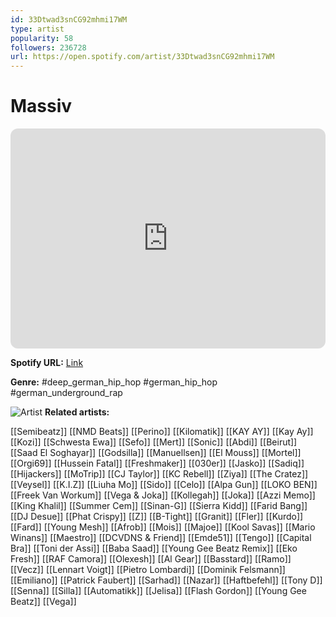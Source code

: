 ```yaml
---
id: 33Dtwad3snCG92mhmi17WM
type: artist
popularity: 58
followers: 236728
url: https://open.spotify.com/artist/33Dtwad3snCG92mhmi17WM
---
```

# Massiv

<iframe style="border-radius:12px" src="https://open.spotify.com/embed/artist/33Dtwad3snCG92mhmi17WM" width="100%" height="352" frameBorder="0" allowfullscreen="" allow="autoplay; clipboard-write; encrypted-media; fullscreen; picture-in-picture" loading="lazy"></iframe>

**Spotify URL:** [Link](https://open.spotify.com/artist/33Dtwad3snCG92mhmi17WM)

**Genre:**  #deep_german_hip_hop #german_hip_hop #german_underground_rap

![Artist](https://i.scdn.co/image/ab6761610000e5ebe7187f4a196db1b8b05145b5)
**Related artists:**

[[Semibeatz]]
[[NMD Beats]]
[[Perino]]
[[Kilomatik]]
[[KAY AY]]
[[Kay Ay]]
[[Kozi]]
[[Schwesta Ewa]]
[[Sefo]]
[[Mert]]
[[Sonic]]
[[Abdi]]
[[Beirut]]
[[Saad El Soghayar]]
[[Godsilla]]
[[Manuellsen]]
[[El Mouss]]
[[Mortel]]
[[Orgi69]]
[[Hussein Fatal]]
[[Freshmaker]]
[[030er]]
[[Jasko]]
[[Sadiq]]
[[Hijackers]]
[[MoTrip]]
[[CJ Taylor]]
[[KC Rebell]]
[[Ziya]]
[[The Cratez]]
[[Veysel]]
[[K.I.Z]]
[[Liuha Mo]]
[[Sido]]
[[Celo]]
[[Alpa Gun]]
[[LOKO BEN]]
[[Freek Van Workum]]
[[Vega & Joka]]
[[Kollegah]]
[[Joka]]
[[Azzi Memo]]
[[King Khalil]]
[[Summer Cem]]
[[Sinan-G]]
[[Sierra Kidd]]
[[Farid Bang]]
[[DJ Desue]]
[[Phat Crispy]]
[[Z]]
[[B-Tight]]
[[Granit]]
[[Fler]]
[[Kurdo]]
[[Fard]]
[[Young Mesh]]
[[Afrob]]
[[Mois]]
[[Majoe]]
[[Kool Savas]]
[[Mario Winans]]
[[Maestro]]
[[DCVDNS & Friend]]
[[Emde51]]
[[Tengo]]
[[Capital Bra]]
[[Toni der Assi]]
[[Baba Saad]]
[[Young Gee Beatz Remix]]
[[Eko Fresh]]
[[RAF Camora]]
[[Olexesh]]
[[Al Gear]]
[[Basstard]]
[[Ramo]]
[[Vecz]]
[[Lennart Voigt]]
[[Pietro Lombardi]]
[[Dominik Felsmann]]
[[Emiliano]]
[[Patrick Faubert]]
[[Sarhad]]
[[Nazar]]
[[Haftbefehl]]
[[Tony D]]
[[Senna]]
[[Silla]]
[[Automatikk]]
[[Jelisa]]
[[Flash Gordon]]
[[Young Gee Beatz]]
[[Vega]]
